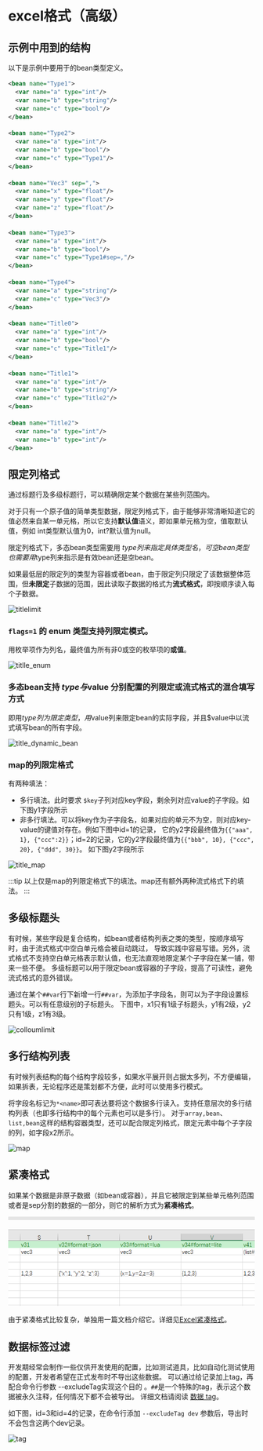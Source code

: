 # excel格式（高级）

## 示例中用到的结构

以下是示例中要用于的bean类型定义。

```xml
<bean name="Type1">
  <var name="a" type="int"/>
  <var name="b" type="string"/>
  <var name="c" type="bool"/>
</bean>

<bean name="Type2">
  <var name="a" type="int"/>
  <var name="b" type="bool"/>
  <var name="c" type="Type1"/>
</bean>

<bean name="Vec3" sep=",">
  <var name="x" type="float"/>
  <var name="y" type="float"/>
  <var name="z" type="float"/>
</bean>

<bean name="Type3">
  <var name="a" type="int"/>
  <var name="b" type="bool"/>
  <var name="c" type="Type1#sep=,"/>
</bean>

<bean name="Type4">
  <var name="a" type="string"/>
  <var name="c" type="Vec3"/>
</bean>

<bean name="Title0">
  <var name="a" type="int"/>
  <var name="b" type="bool"/>
  <var name="c" type="Title1"/>
</bean>

<bean name="Title1">
  <var name="a" type="int"/>
  <var name="b" type="string"/>
  <var name="c" type="Title2"/>
</bean>

<bean name="Title2">
  <var name="a" type="int"/>
  <var name="b" type="int"/>
</bean>
```

## 限定列格式

通过标题行及多级标题行，可以精确限定某个数据在某些列范围内。

对于只有一个原子值的简单类型数据，限定列格式下，由于能够非常清晰知道它的值必然来自某一单元格，所以它支持**默认值**语义，即如果单元格为空，值取默认值，例如 int类型默认值为0，int?默认值为null。

限定列格式下，多态bean类型需要用 $type 列来指定具体类型名，可空bean类型也需要用$type列来指示是有效bean还是空bean。

如果最低层的限定列的类型为容器或者bean，由于限定列只限定了该数据整体范围，但**未限定**子数据的范围，因此读取子数据的格式为**流式格式**，即按顺序读入每个子数据。

![titlelimit](/img/cases/titlelimit.jpg)


### `flags=1` 的 enum 类型支持列限定模式。

用枚举项作为列名，最终值为所有非0或空的枚举项的**或值**。

![titlle_enum](/img/cases/title_enum.jpg)


### 多态bean支持 $type与$value 分别配置的列限定或流式格式的混合填写方式

即用$type列为限定类型，用$value列来限定bean的实际字段，并且$value中以流式填写bean的所有字段。

![title_dynamic_bean](/img/cases/title_dynamic_bean.jpg)

### map的列限定格式

有两种填法：

- 多行填法。此时要求 `$key`子列对应key字段，剩余列对应value的子字段。如下图y1字段所示
- 非多行填法。可以将key作为子字段名，如果对应的单元不为空，则对应key-value的键值对存在。例如下图中id=1的记录，
它的y2字段最终值为`{{"aaa", 1}, {"ccc":2}}`；id=2的记录，它的y2字段最终值为`{{"bbb", 10}, {"ccc", 20}, {"ddd", 30}}`。
如下图y2字段所示

![title_map](/img/cases/title_map.jpg)

:::tip
以上仅是map的列限定格式下的填法。map还有额外两种流式格式下的填法。
:::

## 多级标题头

有时候，某些字段是复合结构，如bean或者结构列表之类的类型，按顺序填写时，由于流式格式中空白单元格会被自动跳过，
导致实践中容易写错。另外，流式格式不支持空白单元格表示默认值，也无法直观地限定某个子字段在某一铺，带来一些不便。
多级标题可以用于限定bean或容器的子字段，提高了可读性，避免流式格式的意外错误。

通过在某个`##var`行下新增一行`##var`，为添加子字段名，则可以为子字段设置标题头。可以有任意级别的子标题头。
下图中，x1只有1级子标题头，y1有2级，y2只有1级，z1有3级。

![colloumlimit](/img/cases/multileveltitle.jpg)

## 多行结构列表

有时候列表结构的每个结构字段较多，如果水平展开则占据太多列，不方便编辑，如果拆表，无论程序还是策划都不方便，此时可以使用多行模式。

将字段名标记为`*<name>`即可表达要将这个数据多行读入。支持任意层次的多行结构列表（也即多行结构中的每个元素也可以是多行）。
对于`array,bean`、`list,bean`这样的结构容器类型，还可以配合限定列格式，限定元素中每个子字段的列，如字段x2所示。

![map](/img/cases/multiline.jpg)

## 紧凑格式

如果某个数据是非原子数据（如bean或容器），并且它被限定到某些单元格列范围或者是sep分割的数据的一部分，则它的解析方式为**紧凑格式**。

![image](/img/compact.jpg)

由于紧凑格式比较复杂，单独用一篇文档介绍它。详细见[Excel紧凑格式](./excelcompactformat)。

## 数据标签过滤

开发期经常会制作一些仅供开发使用的配置，比如测试道具，比如自动化测试使用的配置，开发者希望在正式发布时不导出这些数据。
可以通过给记录加上tag，再配合命令行参数 --excludeTag实现这个目的 。`##`是一个特殊的tag，表示这个数据被永久注释，任何情况下都不会被导出。
详细文档请阅读 [数据 tag](./tag)。

如下图，id=3和id=4的记录，在命令行添加 `--excludeTag dev` 参数后，导出时不会包含这两个dev记录。


![tag](/img/cases/tag.jpg)

